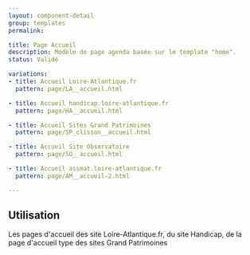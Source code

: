 ```yaml
---
layout: component-detail
group: templates
permalink:

title: Page Accueil
description: Modèle de page agenda basée sur le template "home".
status: Validé

variations:
- title: Accueil Loire-Atlantique.fr
  pattern: page/LA__accueil.html

- title: Accueil handicap.loire-atlantique.fr
  pattern: page/HA__accueil.html

- title: Accueil Sites Grand Patrimoines
  pattern: page/SP_clisson__accueil.html

- title: Accueil Site Observatoire
  pattern: page/SO__accueil.html

- title: Accueil assmat.loire-atlantique.fr
  pattern: page/AM__accueil-2.html

---
```

## Utilisation

Les pages d'accueil des site Loire-Atlantique.fr, du site Handicap, de la page d'accueil type des sites Grand Patrimoines
